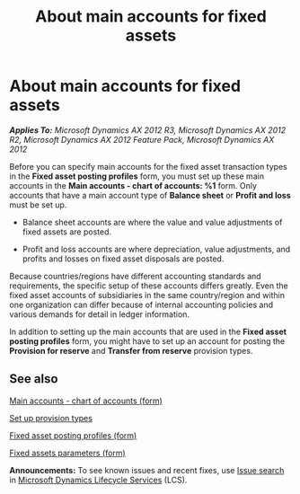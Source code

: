 ﻿---
title: About main accounts for fixed assets
TOCTitle: About main accounts for fixed assets
ms:assetid: e0864411-ca99-4807-9fe2-a88bac8f9d78
ms:mtpsurl: https://technet.microsoft.com/en-us/library/Aa551308(v=AX.60)
ms:contentKeyID: 43876672
ms.date: 04/18/2014
mtps_version: v=AX.60
---

# About main accounts for fixed assets 


_**Applies To:** Microsoft Dynamics AX 2012 R3, Microsoft Dynamics AX 2012 R2, Microsoft Dynamics AX 2012 Feature Pack, Microsoft Dynamics AX 2012_

Before you can specify main accounts for the fixed asset transaction types in the **Fixed asset posting profiles** form, you must set up these main accounts in the **Main accounts - chart of accounts: %1** form. Only accounts that have a main account type of **Balance sheet** or **Profit and loss** must be set up.

  - Balance sheet accounts are where the value and value adjustments of fixed assets are posted.

  - Profit and loss accounts are where depreciation, value adjustments, and profits and losses on fixed asset disposals are posted.

Because countries/regions have different accounting standards and requirements, the specific setup of these accounts differs greatly. Even the fixed asset accounts of subsidiaries in the same country/region and within one organization can differ because of internal accounting policies and various demands for detail in ledger information.

In addition to setting up the main accounts that are used in the **Fixed asset posting profiles** form, you might have to set up an account for posting the **Provision for reserve** and **Transfer from reserve** provision types.

## See also

[Main accounts - chart of accounts (form)](https://technet.microsoft.com/en-us/library/hh209695\(v=ax.60\))

[Set up provision types](set-up-provision-types.md)

[Fixed asset posting profiles (form)](https://technet.microsoft.com/en-us/library/aa571467\(v=ax.60\))

[Fixed assets parameters (form)](https://technet.microsoft.com/en-us/library/hh242490\(v=ax.60\))

  
**Announcements:** To see known issues and recent fixes, use [Issue search](http://go.microsoft.com/fwlink/?linkid=389258) in [Microsoft Dynamics Lifecycle Services](http://go.microsoft.com/fwlink/?linkid=306505) (LCS).

